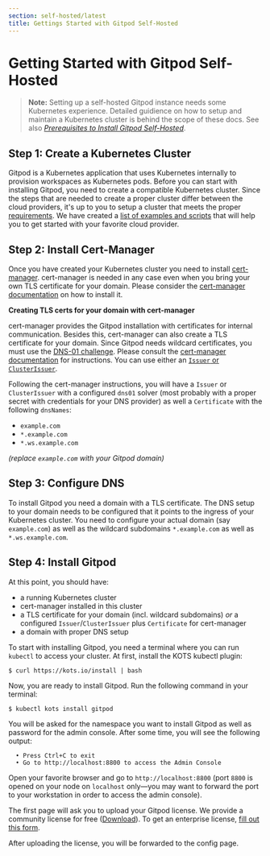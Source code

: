```yaml
---
section: self-hosted/latest
title: Gettings Started with Gitpod Self-Hosted
---
```


<script context="module">
  export const prerender = true;
</script>

# Getting Started with Gitpod Self-Hosted

> **Note:** Setting up a self-hosted Gitpod instance needs some Kubernetes experience. Detailed guidience on how to setup and maintain a Kubernetes cluster is behind the scope of these docs. See also [_Prerequisites to Install Gitpod Self-Hosted_](../latest#prerequisites-to-install-gitpod-self-hosted).

## Step 1: Create a Kubernetes Cluster

Gitpod is a Kubernetes application that uses Kubernetes internally to provision workspaces as Kubernetes pods. Before you can start with installing Gitpod, you need to create a compatible Kubernetes cluster. Since the steps that are needed to create a proper cluster differ between the cloud providers, it's up to you to setup a cluster that meets the proper [requirements](./requirements). We have created a [list of examples and scripts](./infrastructure) that will help you to get started with your favorite cloud provider.

## Step 2: Install Cert-Manager

Once you have created your Kubernetes cluster you need to install [cert-manager](https://cert-manager.io/). cert-manager is needed in any case even when you bring your own TLS certificate for your domain. Please consider the [cert-manager documentation](https://cert-manager.io/docs/) on how to install it.

**Creating TLS certs for your domain with cert-manager**

cert-manager provides the Gitpod installation with certificates for internal communication. Besides this, cert-manager can also create a TLS certificate for your domain. Since Gitpod needs wildcard certificates, you must use the [DNS-01 challenge](https://letsencrypt.org/docs/challenge-types/#dns-01-challenge). Please consult the [cert-manager documentation](https://cert-manager.io/docs/configuration/acme/dns01) for instructions. You can use either an [`Issuer` or `ClusterIssuer`](https://cert-manager.io/docs/concepts/issuer).

Following the cert-manager instructions, you will have a `Issuer` or `ClusterIssuer` with a configured `dns01` solver (most probably with a proper secret with credentials for your DNS provider) as well a `Certificate` with the following `dnsNames`:

- `example.com`
- `*.example.com`
- `*.ws.example.com`

_(replace `example.com` with your Gitpod domain)_

## Step 3: Configure DNS

To install Gitpod you need a domain with a TLS certificate. The DNS setup to your domain needs to be configured that it points to the ingress of your Kubernetes cluster. You need to configure your actual domain (say `example.com`) as well as the wildcard subdomains `*.example.com` as well as `*.ws.example.com`.

## Step 4: Install Gitpod

At this point, you should have:

- a running Kubernetes cluster
- cert-manager installed in this cluster
- a TLS certificate for your domain (incl. wildcard subdomains) _or_ a configured `Issuer`/`ClusterIssuer` plus `Certificate` for cert-manager
- a domain with proper DNS setup

To start with installing Gitpod, you need a terminal where you can run `kubectl` to access your cluster. At first, install the KOTS kubectl plugin:

```shell
$ curl https://kots.io/install | bash
```

Now, you are ready to install Gitpod. Run the following command in your terminal:

```shell
$ kubectl kots install gitpod
```

You will be asked for the namespace you want to install Gitpod as well as password for the admin console. After some time, you will see the following output:

```
  • Press Ctrl+C to exit
  • Go to http://localhost:8800 to access the Admin Console
```

Open your favorite browser and go to `http://localhost:8800` (port `8800` is opened on your node on `localhost` only—you may want to forward the port to your workstation in order to access the admin console).

The first page will ask you to upload your Gitpod license. We provide a community license for free ([Download](https://raw.githubusercontent.com/gitpod-io/gitpod/main/install/licenses/Community.yaml)). To get an enterprise license, [fill out this form](/enterprise-license).

After uploading the license, you will be forwarded to the config page.
